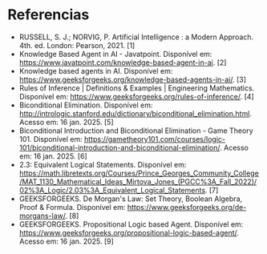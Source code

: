 # Referencias

- RUSSELL, S. J.; NORVIG, P. Artificial Intelligence : a Modern Approach. 4th. ed. London: Pearson, 2021. [1]
- Knowledge Based Agent in AI - Javatpoint. Disponível em: <https://www.javatpoint.com/knowledge-based-agent-in-ai>. [2]
- Knowledge based agents in AI. Disponível em: <https://www.geeksforgeeks.org/knowledge-based-agents-in-ai/>. [3]
- Rules of Inference | Definitions & Examples | Engineering Mathematics. Disponível em: <https://www.geeksforgeeks.org/rules-of-inference/>. [4]
- Biconditional Elimination. Disponível em: <http://intrologic.stanford.edu/dictionary/biconditional_elimination.html>. Acesso em: 16 jan. 2025. [5]
- Biconditional Introduction and Biconditional Elimination - Game Theory 101. Disponível em: <https://gametheory101.com/courses/logic-101/biconditional-introduction-and-biconditional-elimination/>. Acesso em: 16 jan. 2025. [6]
- 2.3: Equivalent Logical Statements. Disponível em: <https://math.libretexts.org/Courses/Prince_Georges_Community_College/MAT_1130_Mathematical_Ideas_Mirtova_Jones_(PGCC%3A_Fall_2022)/02%3A_Logic/2.03%3A_Equivalent_Logical_Statements>. [7]
- GEEKSFORGEEKS. De Morgan's Law: Set Theory, Boolean Algebra, Proof & Formula. Disponível em: <https://www.geeksforgeeks.org/de-morgans-law/>. [8]
- GEEKSFORGEEKS. Propositional Logic based Agent. Disponível em: <https://www.geeksforgeeks.org/propositional-logic-based-agent/>. Acesso em: 16 jan. 2025. [9]